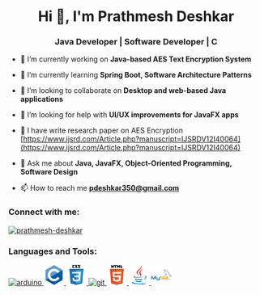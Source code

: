 <h1 align="center">Hi 👋, I'm Prathmesh Deshkar</h1>
<h3 align="center">Java Developer | Software Developer | C</h3>

- 🔭 I’m currently working on **Java-based AES Text Encryption System**

- 🌱 I’m currently learning **Spring Boot, Software Architecture Patterns**

- 👯 I’m looking to collaborate on **Desktop and web-based Java applications**

- 🤝 I’m looking for help with **UI/UX improvements for JavaFX apps**

- 📝 I have write research paper on AES Encryption [https://www.ijsrd.com/Article.php?manuscript=IJSRDV12I40064](https://www.ijsrd.com/Article.php?manuscript=IJSRDV12I40064)

- 💬 Ask me about **Java, JavaFX, Object-Oriented Programming, Software Design**

- 📫 How to reach me **pdeshkar350@gmail.com**

<h3 align="left">Connect with me:</h3>
<p align="left">
<a href="https://linkedin.com/in/prathmesh-deshkar" target="blank"><img align="center" src="https://raw.githubusercontent.com/rahuldkjain/github-profile-readme-generator/master/src/images/icons/Social/linked-in-alt.svg" alt="prathmesh-deshkar" height="30" width="40" /></a>
</p>

<h3 align="left">Languages and Tools:</h3>
<p align="left"> <a href="https://www.arduino.cc/" target="_blank" rel="noreferrer"> <img src="https://cdn.worldvectorlogo.com/logos/arduino-1.svg" alt="arduino" width="40" height="40"/> </a> <a href="https://www.cprogramming.com/" target="_blank" rel="noreferrer"> <img src="https://raw.githubusercontent.com/devicons/devicon/master/icons/c/c-original.svg" alt="c" width="40" height="40"/> </a> <a href="https://www.w3schools.com/css/" target="_blank" rel="noreferrer"> <img src="https://raw.githubusercontent.com/devicons/devicon/master/icons/css3/css3-original-wordmark.svg" alt="css3" width="40" height="40"/> </a> <a href="https://git-scm.com/" target="_blank" rel="noreferrer"> <img src="https://www.vectorlogo.zone/logos/git-scm/git-scm-icon.svg" alt="git" width="40" height="40"/> </a> <a href="https://www.w3.org/html/" target="_blank" rel="noreferrer"> <img src="https://raw.githubusercontent.com/devicons/devicon/master/icons/html5/html5-original-wordmark.svg" alt="html5" width="40" height="40"/> </a> <a href="https://www.java.com" target="_blank" rel="noreferrer"> <img src="https://raw.githubusercontent.com/devicons/devicon/master/icons/java/java-original.svg" alt="java" width="40" height="40"/> </a> <a href="https://www.mysql.com/" target="_blank" rel="noreferrer"> <img src="https://raw.githubusercontent.com/devicons/devicon/master/icons/mysql/mysql-original-wordmark.svg" alt="mysql" width="40" height="40"/> </a> </p>
